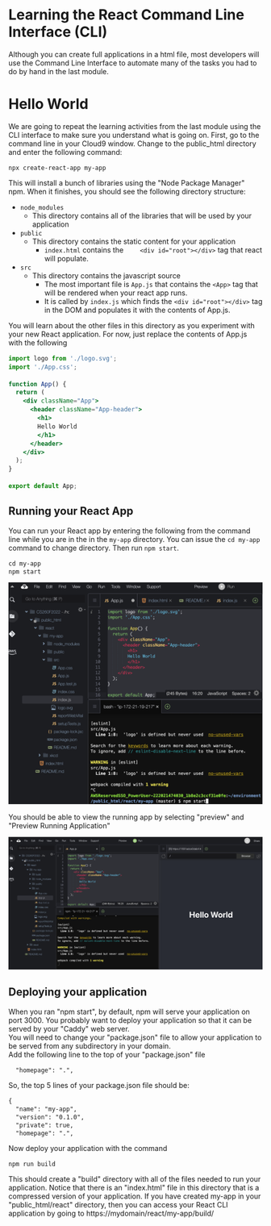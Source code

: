 # Learning the React Command Line Interface (CLI)

Although you can create full applications in a html file, most developers will use the Command Line Interface to automate many of the tasks you had to do by hand in the last module.

# Hello World

We are going to repeat the learning activities from the last module using the CLI interface to make sure you understand what is going on.  First, go to the command line in your Cloud9 window. Change to the public_html directory and enter the following command:
```
npx create-react-app my-app
```
This will install a bunch of libraries using the "Node Package Manager" npm.  When it finishes, you should see the following directory structure:
* ```node_modules```
  * This directory contains all of the libraries that will be used by your application 
* ```public```
  * This directory contains the static content for your application
    * ```index.html``` contains the ```    <div id="root"></div>``` tag that react will populate.
* ```src```
  * This directory contains the javascript source
    * The most important file is ```App.js``` that contains the ```<App>``` tag that will be rendered when your react app runs.
    * It is called by ```index.js``` which finds the ```<div id="root"></div>``` tag in the DOM and populates it with the contents of App.js.

You will learn about the other files in this directory as you experiment with your new React application.  For now, just replace the contents of App.js with the following
```jsx
import logo from './logo.svg';
import './App.css';

function App() {
  return (
    <div className="App">
      <header className="App-header">
        <h1>
        Hello World
        </h1>
      </header>
    </div>
  );
}

export default App;
```
## Running your React App
You can run your React app by entering the following from the command line while you are in the in the ```my-app``` directory. 
You can issue the ```cd my-app``` command to change directory.  Then run ```npm start```.
```
cd my-app
npm start
```

![](images/startreact.png)

You should be able to view the running app by selecting "preview" and "Preview Running Application"

![](images/previewrunning.png)

## Deploying your application
When you ran "npm start", by default, npm will serve your application on port 3000.
You probably want to deploy your application so that it can be served by your "Caddy" web server.  
You will need to change your "package.json" file to allow your application to be served from any subdirectory in your domain.  
Add the following line to the top of your "package.json" file
```
  "homepage": ".",
```
So, the top 5 lines of your package.json file should be:
```
{
  "name": "my-app",
  "version": "0.1.0",
  "private": true,
  "homepage": ".",
```
Now deploy your application with the command
```
npm run build
```
This should create a "build" directory with all of the files needed to run your application.  Notice that there is an "index.html" file in this directory that is a compressed version of your application.  If you have created my-app in your "public_html/react" directory, then you can access your React CLI application by going to https://mydomain/react/my-app/build/
